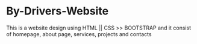 # By-Drivers-Website
This is a website design using HTML || CSS >> BOOTSTRAP and it consist of homepage, about page, services, projects and contacts
